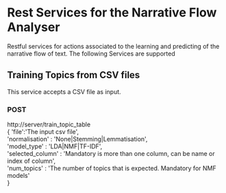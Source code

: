 # Rest Services for the Narrative Flow Analyser
Restful services for actions associated to the learning and predicting of the narrative flow of text.
The following Services are supported
## Training Topics from CSV files
This service accepts a CSV file as input.
### POST 
http://server/train_topic_table</br>
{
    'file':'The input csv file',</br>
    'normalisation' : 'None|Stemming|Lemmatisation',</br>
    'model_type' : 'LDA|NMF|TF-IDF',</br>
    'selected_column' : 'Mandatory is more than one column, can be name or index of column',</br>
    'num_topics' : 'The number of topics that is expected. Mandatory for NMF models'</br>
}

